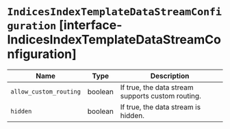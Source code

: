 # `IndicesIndexTemplateDataStreamConfiguration` [interface-IndicesIndexTemplateDataStreamConfiguration]

| Name | Type | Description |
| - | - | - |
| `allow_custom_routing` | boolean | If true, the data stream supports custom routing. |
| `hidden` | boolean | If true, the data stream is hidden. |
